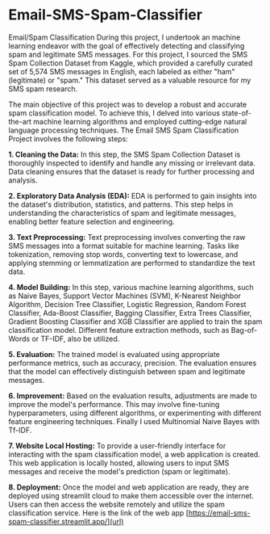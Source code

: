# Email-SMS-Spam-Classifier
Email/Spam Classification
During this project, I undertook an machine learning endeavor with the goal of effectively detecting and classifying spam and legitimate SMS messages. For this project, I sourced the SMS Spam Collection Dataset from Kaggle, which provided a carefully curated set of 5,574 SMS messages in English, each labeled as either "ham" (legitimate) or "spam." This dataset served as a valuable resource for my SMS spam research.

The main objective of this project was to develop a robust and accurate spam classification model. To achieve this, I delved into various state-of-the-art machine learning algorithms and employed cutting-edge natural language processing techniques.
The Email SMS Spam Classification Project involves the following steps:

**1. Cleaning the Data:** In this step, the SMS Spam Collection Dataset is thoroughly inspected to identify and handle any missing or irrelevant data. Data cleaning ensures that the dataset is ready for further processing and analysis.

**2. Exploratory Data Analysis (EDA):** EDA is performed to gain insights into the dataset's distribution, statistics, and patterns. This step helps in understanding the characteristics of spam and legitimate messages, enabling better feature selection and engineering.

**3. Text Preprocessing:** Text preprocessing involves converting the raw SMS messages into a format suitable for machine learning. Tasks like tokenization, removing stop words, converting text to lowercase, and applying stemming or lemmatization are performed to standardize the text data.

**4. Model Building:** In this step, various machine learning algorithms, such as Naive Bayes, Support Vector Machines (SVM), K-Nearest Neighbor Algorithm, Decision Tree Classifier, Logistic Regression, Random Forest Classifier, Ada-Boost Classifier, Bagging Classifier, Extra Trees Classifier, Gradient Boosting Classifier and XGB Classifier  are applied to train the spam classification model. Different feature extraction methods, such as Bag-of-Words or TF-IDF, also be utilized. 

**5. Evaluation:** The trained model is evaluated using appropriate performance metrics, such as accuracy, precision. The evaluation ensures that the model can effectively distinguish between spam and legitimate messages.

**6. Improvement:** Based on the evaluation results, adjustments are made to improve the model's performance. This may involve fine-tuning hyperparameters, using different algorithms, or experimenting with different feature engineering techniques. Finally I used Multinomial Naive Bayes with Tf-IDF.

**7. Website Local Hosting:** To provide a user-friendly interface for interacting with the spam classification model, a web application is created. This web application is locally hosted, allowing users to input SMS messages and receive the model's prediction (spam or legitimate).

**8. Deployment:** Once the model and web application are ready, they are deployed using streamlit cloud to make them accessible over the internet. Users can then access the website remotely and utilize the spam classification service. Here is the link of the web app [https://email-sms-spam-classifier.streamlit.app/](url)
